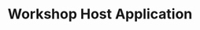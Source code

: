 ---
title: Workshop Host Application
redirect_to: https://drive.google.com/file/d/1Rtfb9qG3zACIFd8kImgDVJKQfAo8SQu4/view?usp=sharing
---